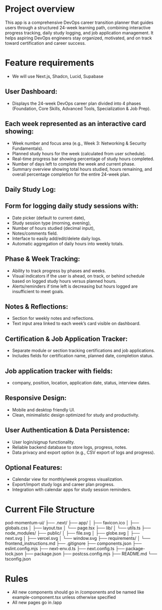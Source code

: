 
# Project overview
This app is a comprehensive DevOps career transition planner that guides users through a structured 24-week learning path, combining interactive progress tracking, daily study logging, and job application management. It helps aspiring DevOps engineers stay organized, motivated, and on track toward certification and career success.

# Feature requirements
- We will use Next.js, Shadcn, Lucid, Supabase

## User Dashboard:
- Displays the 24-week DevOps career plan divided into 4 phases (Foundation, Core Skills, Advanced Tools, Specialization & Job Prep).

## Each week represented as an interactive card showing:

- Week number and focus area (e.g., Week 3: Networking & Security Fundamentals).
- Planned study hours for the week (calculated from user schedule).
- Real-time progress bar showing percentage of study hours completed.
- Number of days left to complete the week and current phase.
- Summary overview showing total hours studied, hours remaining, and overall percentage completion for the entire 24-week plan.

## Daily Study Log:

## Form for logging daily study sessions with:
- Date picker (default to current date),
- Study session type (morning, evening),
- Number of hours studied (decimal input),
- Notes/comments field.
- Interface to easily add/edit/delete daily logs.
- Automatic aggregation of daily hours into weekly totals.

## Phase & Week Tracking:
- Ability to track progress by phases and weeks.
- Visual indicators if the user is ahead, on track, or behind schedule based on logged study hours versus planned hours.
- Alerts/reminders if time left is decreasing but hours logged are insufficient to meet goals.

## Notes & Reflections:
- Section for weekly notes and reflections.
- Text input area linked to each week’s card visible on dashboard.

## Certification & Job Application Tracker:
- Separate module or section tracking certifications and job applications.
- Includes fields for certification name, planned date, completion status.

## Job application tracker with fields: 
- company, position, location, application date, status, interview dates.

## Responsive Design:
- Mobile and desktop friendly UI.
- Clean, minimalistic design optimized for study and productivity.

## User Authentication & Data Persistence:
- User login/signup functionality.
- Reliable backend database to store logs, progress, notes.
- Data privacy and export option (e.g., CSV export of logs and progress).

## Optional Features:
- Calendar view for monthly/week progress visualization.
- Export/import study logs and career plan progress.
- Integration with calendar apps for study session reminders.


# Current File Structure

pod-momentum-ui/
├── .next/
├── app/
│   ├── favicon.ico
│   ├── globals.css
│   ├── layout.tsx
│   └── page.tsx
├── lib/
│   └── utils.ts
├── node_modules/
├── public/
│   ├── file.svg
│   ├── globe.svg
│   ├── next.svg
│   ├── vercel.svg
│   └── window.svg
├── requirements/
│   └── frontend_instructions.md
├── .gitignore
├── components.json
├── eslint.config.mjs
├── next-env.d.ts
├── next.config.ts
├── package-lock.json
├── package.json
├── postcss.config.mjs
├── README.md
└── tsconfig.json

# Rules
- All new components should go in /components and be named like example-component.tsx unless otherwise specified
- All new pages go in /app

